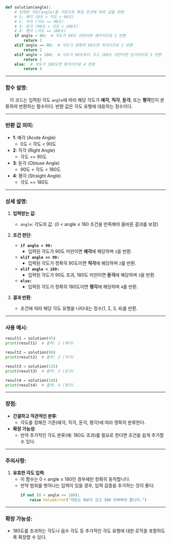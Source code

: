 ```python
def solution(angle):
    # 입력된 각도(angle)를 기준으로 특정 조건에 따라 값을 반환
    # 1: 예각 (0도 < 각도 < 90도)
    # 2: 직각 (각도 == 90도)
    # 3: 둔각 (90도 < 각도 < 180도)
    # 4: 평각 (각도 == 180도)
    if angle < 90:  # 각도가 90도 미만이면 예각이므로 1 반환
        return 1
    elif angle == 90:  # 각도가 정확히 90도면 직각이므로 2 반환
        return 2
    elif angle < 180:  # 각도가 90도보다 크고 180도 미만이면 둔각이므로 3 반환
        return 3
    else:  # 각도가 180도면 평각이므로 4 반환
        return 4
```

---

### 함수 설명:

&emsp;이 코드는 입력된 각도 `angle`에 따라 해당 각도가 **예각**, **직각**, **둔각**, 또는 **평각**인지 분류하여 반환하는 함수이다. 반환 값은 각도 유형에 대응하는 정수이다.

---

### 반환 값 의미:

- **1**: 예각 (Acute Angle)
  - 0도 < 각도 < 90도
- **2**: 직각 (Right Angle)
  - 각도 == 90도
- **3**: 둔각 (Obtuse Angle)
  - 90도 < 각도 < 180도
- **4**: 평각 (Straight Angle)
  - 각도 == 180도

---

### 상세 설명:

1. **입력받는 값**:
   - `angle`: 각도의 값. (0 < angle ≤ 180 조건을 만족해야 올바른 결과를 보장)

2. **조건 판단**:
   - **`if angle < 90:`**
     - 입력된 각도가 90도 미만이면 **예각**에 해당하며 `1`을 반환.
   - **`elif angle == 90:`**
     - 입력된 각도가 정확히 90도이면 **직각**에 해당하며 `2`를 반환.
   - **`elif angle < 180:`**
     - 입력된 각도가 90도 초과, 180도 미만이면 **둔각**에 해당하며 `3`을 반환.
   - **`else:`**
     - 입력된 각도가 정확히 180도이면 **평각**에 해당하며 `4`를 반환.

3. **결과 반환**:
   - 조건에 따라 해당 각도 유형을 나타내는 정수(1, 2, 3, 4)를 반환.

---

### 사용 예시:

```python
result1 = solution(45)
print(result1)  # 출력: 1 (예각)

result2 = solution(90)
print(result2)  # 출력: 2 (직각)

result3 = solution(135)
print(result3)  # 출력: 3 (둔각)

result4 = solution(180)
print(result4)  # 출력: 4 (평각)
```

---

### 장점:

- **간결하고 직관적인 분류**:
  - 각도를 정해진 기준(예각, 직각, 둔각, 평각)에 따라 명확히 분류한다.
- **확장 가능성**:
  - 만약 추가적인 각도 분류(예: 180도 초과)를 필요로 한다면 조건을 쉽게 추가할 수 있다.

---

### 주의사항:

1. **유효한 각도 입력**:
   - 이 함수는 0 < angle ≤ 180인 경우에만 정확히 동작합니다.
   - 만약 범위를 벗어나는 입력이 있을 경우, 입력 검증을 추가하는 것이 좋다:
     ```python
     if not (0 < angle <= 180):
         raise ValueError("각도는 0보다 크고 180 이하여야 합니다.")
     ```

---

### 확장 가능성:

- 180도를 초과하는 각도나 음수 각도 등 추가적인 각도 유형에 대한 로직을 포함하도록 확장할 수 있다.